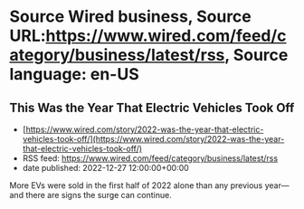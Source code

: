 # Source Wired business, Source URL:https://www.wired.com/feed/category/business/latest/rss, Source language: en-US

## This Was the Year That Electric Vehicles Took Off
 - [https://www.wired.com/story/2022-was-the-year-that-electric-vehicles-took-off/](https://www.wired.com/story/2022-was-the-year-that-electric-vehicles-took-off/)
 - RSS feed: https://www.wired.com/feed/category/business/latest/rss
 - date published: 2022-12-27 12:00:00+00:00

More EVs were sold in the first half of 2022 alone than any previous year—and there are signs the surge can continue.
